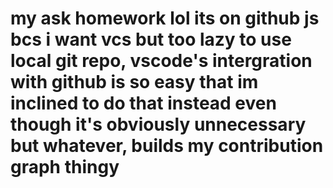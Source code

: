 # my ask homework lol its on github js bcs i want vcs but too lazy to use local git repo, vscode's intergration with github is so easy that im inclined to do that instead even though it's obviously unnecessary but whatever, builds my contribution graph thingy